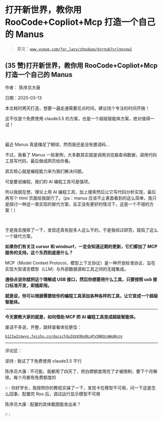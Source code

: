# 打开新世界，教你用 RooCode+Copliot+Mcp 打造一个自己的 Manus

> 原文：[`www.yuque.com/for_lazy/zhoubao/dyrnub7vrlgpspw1`](https://www.yuque.com/for_lazy/zhoubao/dyrnub7vrlgpspw1)

## (35 赞)打开新世界，教你用 RooCode+Copliot+Mcp 打造一个自己的 Manus

作者： 陈序员大康

日期：2025-03-13

本文耗时两天打造，想要一遍走通需要花点时间，建议找个专注的时间开搞！​

这不仅是个免费使用 claude3.5 的方案，也是一个超级智能体方案，绝对值得一试！

​

最近 Manus 真是赚足了眼球，然而我还是没有邀请码...​

不过，我看了 Manus 一些案例，大多数其实就是调用浏览器查询数据，调用代码工具写代码，最后做成网页给你看。​

其实核心就是编程能力来为我们解决问题。​

可是要说编程，我们的 AI 编程工具可是强项。​

所以我就在想，理论上用 AI 编程工具，加上搜索然后让它写代码分析实现，最后再写个 html 页面给我就行了。（ps：manus 应该不止表面看到的这么简单，我只是探讨一种这一类实现的替代方案，反正没有更好的情况下，这是一个不错的方案！）​

​

于是我去搜索了一下，发现还真有挺多人这么干的，于是我经过研究，鼓捣了这么一个替代方案。

**如果你们有关注 cursor 和 windsurf，一定会知道近期的更新，它们都加了 MCP 服务的支持。这个东西到底是什么？**

MCP（Model Context Protocol，模型上下文协议）是一种开放标准协议，旨在实现大型语言模型（LLM）与外部数据源和工具之间的无缝集成。​

**通俗点说你就把这个理解成 USB 接口，然后你想要用什么工具，只要按照 usb 接口标准开发，即插即用。**

**就是说，你可以根据需要给你的编程工具添加各种各样的工具，让它变成一个超级智能体。**

**  **

**今天要教大家的就是，如何借助 MCP 把 AI 编程工具变成超级智能体。**

废话不多说，开整，跳转查看体验更佳：

[`b121w2zgwyx.feishu.cn/docx/FduZdzK9boNLqPx5NKOcmWoNnzg`](https://b121w2zgwyx.feishu.cn/docx/FduZdzK9boNLqPx5NKOcmWoNnzg)

* * *

评论区：

坚持 : 我试了下免费使用 claude3.5 不行

陈序员大康 : 不可能，我都用了四天了，把白嫖额度用完了才被限制，要下个月解除。每个月都有免费额度的

🎶 : 你好学长，我按照你的教程实操了一下，发现卡在模型不可用，问一下这是怎么回事，配置完 Roo 后，调试运行显示模型不可用

陈序员大康 : 配置的具体截图能发出来？

🎶 :